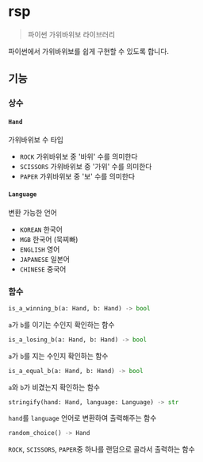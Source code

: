# rsp

> 파이썬 가위바위보 라이브러리

파이썬에서 가위바위보를 쉽게 구현할 수 있도록 합니다.
## 기능

### 상수

#### `Hand`

가위바위보 수 타입

* `ROCK` 가위바위보 중 '바위' 수를 의미한다
* `SCISSORS` 가위바위보 중 '가위' 수를 의미한다
* `PAPER` 가위바위보 중 '보' 수를 의미한다

#### `Language`

변환 가능한 언어

* `KOREAN` 한국어
* `MGB` 한국어 (묵찌빠)
* `ENGLISH` 영어
* `JAPANESE` 일본어
* `CHINESE` 중국어

### 함수

```python
is_a_winning_b(a: Hand, b: Hand) -> bool
```

`a`가 `b`를 이기는 수인지 확인하는 함수

```python
is_a_losing_b(a: Hand, b: Hand) -> bool
```

`a`가 `b`를 지는 수인지 확인하는 함수

```python
is_a_equal_b(a: Hand, b: Hand) -> bool
```

`a`와 `b`가 비겼는지 확인하는 함수

```python
stringify(hand: Hand, language: Language) -> str
```

`hand`를 `language` 언어로 변환하여 출력해주는 함수

```python
random_choice() -> Hand
```

`ROCK`, `SCISSORS`, `PAPER`중 하나를 랜덤으로 골라서 출력하는 함수
